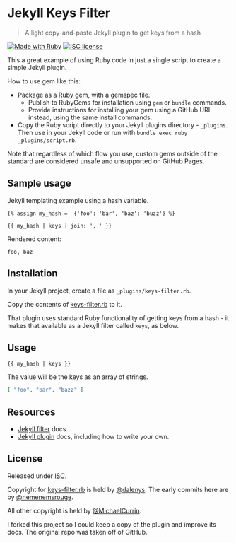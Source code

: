 # Jekyll Keys Filter
> A light copy-and-paste Jekyll plugin to get keys from a hash

[![Made with Ruby](https://img.shields.io/badge/Made_with-Ruby-blue?logo=ruby)](https://ruby-lang.org)
[![ISC license](https://img.shields.io/badge/License-ISC-blue.svg)](#license)

This a great example of using Ruby code in just a single script to create a simple Jekyll plugin. 

How to use gem like this:

- Package as a Ruby gem, with a gemspec file.
    - Publish to RubyGems for installation using `gem` or `bundle` commands. 
    - Provide instructions for installing your gem using a GitHub URL instead, using the same install commands.
- Copy the Ruby script directly to your Jekyll plugins directory - `_plugins`. Then use in your Jekyll code or run with `bundle exec ruby _plugins/script.rb`.

Note that regardless of which flow you use, custom gems outside of the standard are considered unsafe and unsupported on GitHub Pages.


## Sample usage

Jekyll templating example using a hash variable.

```liquid
{% assign my_hash =  {'foo': 'bar', 'baz': 'buzz'} %}

{{ my_hash | keys | join: ', ' }}
```

Rendered content:

```
foo, baz
```


## Installation

In your Jekyll project, create a file as `_plugins/keys-filter.rb`.

Copy the contents of [keys-filter.rb](/keys-filter.rb) to it.

That plugin uses standard Ruby functionality of getting keys from a hash - it makes that available as a Jekyll filter called `keys`, as below.


## Usage

```liquid
{{ my_hash | keys }}
```

The value will be the keys as an array of strings.

```json
[ "foo", "bar", "bazz" ]
```


## Resources

- [Jekyll filter](https://jekyllrb.com/docs/liquid/filters/) docs.
- [Jekyll plugin](https://jekyllrb.com/docs/plugins/) docs, including how to write your own.


## License

Released under [ISC](/LICENSE).

Copyright for [keys-filter.rb](/keys-filter.rb) is held by [@dalenys](https://github.com/dalenys). The early commits here are by [@nemenemsrouge](https://github.com/nemenemsrouge). 

All other copyright is held by [@MichaelCurrin](https://github.com/MichaelCurrin).

I forked this project so I could keep a copy of the plugin and improve its docs. The original repo was taken off of GitHub.
